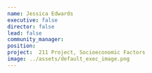 ```yaml
---
name: Jessica Edwards
executive: false
director: false
lead: false
community_manager: 
position:  
project:  211 Project, Socioeconomic Factors
image: ../assets/default_exec_image.png
---
```

